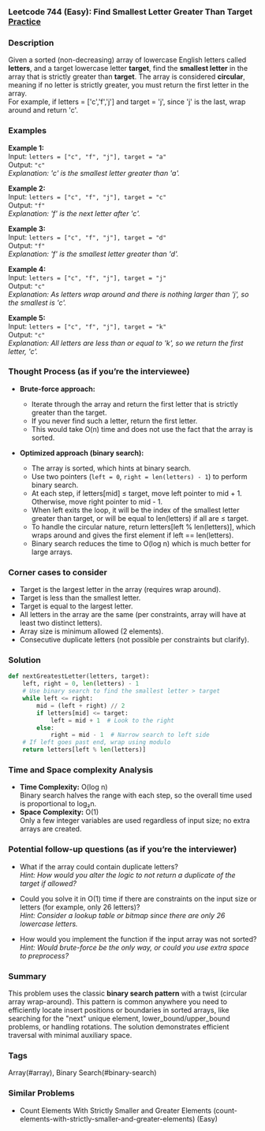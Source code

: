 ### Leetcode 744 (Easy): Find Smallest Letter Greater Than Target [Practice](https://leetcode.com/problems/find-smallest-letter-greater-than-target)

### Description  
Given a sorted (non-decreasing) array of lowercase English letters called **letters**, and a target lowercase letter **target**, find the **smallest letter** in the array that is strictly greater than **target**. The array is considered **circular**, meaning if no letter is strictly greater, you must return the first letter in the array.  
For example, if letters = ['c','f','j'] and target = 'j', since 'j' is the last, wrap around and return 'c'.

### Examples  

**Example 1:**  
Input: `letters = ["c", "f", "j"], target = "a"`  
Output: `"c"`  
*Explanation: 'c' is the smallest letter greater than 'a'.*

**Example 2:**  
Input: `letters = ["c", "f", "j"], target = "c"`  
Output: `"f"`  
*Explanation: 'f' is the next letter after 'c'.*

**Example 3:**  
Input: `letters = ["c", "f", "j"], target = "d"`  
Output: `"f"`  
*Explanation: 'f' is the smallest letter greater than 'd'.*

**Example 4:**  
Input: `letters = ["c", "f", "j"], target = "j"`  
Output: `"c"`  
*Explanation: As letters wrap around and there is nothing larger than 'j', so the smallest is 'c'.*

**Example 5:**  
Input: `letters = ["c", "f", "j"], target = "k"`  
Output: `"c"`  
*Explanation: All letters are less than or equal to 'k', so we return the first letter, 'c'.*

### Thought Process (as if you’re the interviewee)  
- **Brute-force approach:**  
  - Iterate through the array and return the first letter that is strictly greater than the target.
  - If you never find such a letter, return the first letter.
  - This would take O(n) time and does not use the fact that the array is sorted.

- **Optimized approach (binary search):**  
  - The array is sorted, which hints at binary search.
  - Use two pointers (`left = 0`, `right = len(letters) - 1`) to perform binary search.
  - At each step, if letters[mid] ≤ target, move left pointer to mid + 1. Otherwise, move right pointer to mid - 1.
  - When left exits the loop, it will be the index of the smallest letter greater than target, or will be equal to len(letters) if all are ≤ target.
  - To handle the circular nature, return letters[left % len(letters)], which wraps around and gives the first element if left == len(letters).
  - Binary search reduces the time to O(log n) which is much better for large arrays.

### Corner cases to consider  
- Target is the largest letter in the array (requires wrap around).
- Target is less than the smallest letter.
- Target is equal to the largest letter.
- All letters in the array are the same (per constraints, array will have at least two distinct letters).
- Array size is minimum allowed (2 elements).
- Consecutive duplicate letters (not possible per constraints but clarify).

### Solution

```python
def nextGreatestLetter(letters, target):
    left, right = 0, len(letters) - 1
    # Use binary search to find the smallest letter > target
    while left <= right:
        mid = (left + right) // 2
        if letters[mid] <= target:
            left = mid + 1  # Look to the right
        else:
            right = mid - 1  # Narrow search to left side
    # If left goes past end, wrap using modulo
    return letters[left % len(letters)]
```

### Time and Space complexity Analysis  

- **Time Complexity:** O(log n)  
  Binary search halves the range with each step, so the overall time used is proportional to log₂n.
- **Space Complexity:** O(1)  
  Only a few integer variables are used regardless of input size; no extra arrays are created.

### Potential follow-up questions (as if you’re the interviewer)  

- What if the array could contain duplicate letters?  
  *Hint: How would you alter the logic to not return a duplicate of the target if allowed?*

- Could you solve it in O(1) time if there are constraints on the input size or letters (for example, only 26 letters)?  
  *Hint: Consider a lookup table or bitmap since there are only 26 lowercase letters.*

- How would you implement the function if the input array was not sorted?  
  *Hint: Would brute-force be the only way, or could you use extra space to preprocess?*

### Summary
This problem uses the classic **binary search pattern** with a twist (circular array wrap-around). This pattern is common anywhere you need to efficiently locate insert positions or boundaries in sorted arrays, like searching for the "next" unique element, lower_bound/upper_bound problems, or handling rotations. The solution demonstrates efficient traversal with minimal auxiliary space.

### Tags
Array(#array), Binary Search(#binary-search)

### Similar Problems
- Count Elements With Strictly Smaller and Greater Elements (count-elements-with-strictly-smaller-and-greater-elements) (Easy)